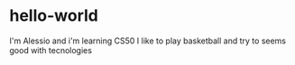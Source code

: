 # hello-world
I'm Alessio and i'm learning CS50
I like to play basketball and try to seems good with tecnologies
